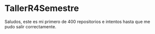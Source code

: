 # TallerR4Semestre

Saludos, este es mi primero de 400 repositorios e intentos hasta que me pudo salir correctamente.